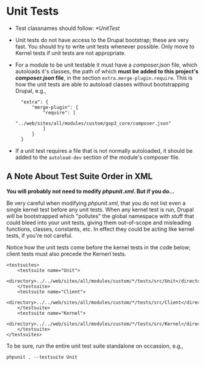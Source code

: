 # Unit Tests        

* Test classnames should follow: _\*UnitTest_
* Unit tests do not have access to the Drupal bootstrap; these are very fast.  You should try to write unit tests whenever possible.  Only move to Kernel tests if unit tests are not appropriate.
* For a module to be unit testable it must have a _composer.json_ file, which autoloads it's classes, the path of which **must be added to this project's _composer.json_ file**, in the section `extra.merge-plugin.require`.  This is how the unit tests are able to autoload classes without bootstrapping Drupal, e.g.,

        "extra": {
            "merge-plugin": {
                "require": [
                    "../web/sites/all/modules/custom/gop3_core/composer.json"
                ]
            }
        }

* If a unit test requires a file that is not normally autoloaded, it should be added to the `autoload-dev` section of the module's composer file.

## A Note About Test Suite Order in XML

**You will probably not need to modify _phpunit.xml_. But if you do...**

Be very careful when modifying _phpunit.xml_, that you do not list even a single kernel test before any unit tests.  When any kernel test is run, Drupal will be bootstrapped which "pollutes" the global namespace with stuff that could bleed into your unit tests, giving them out-of-scope and misleading functions, classes, constants, etc.  In effect they could be acting like kernel tests, if you're not careful.

Notice how the unit tests come before the kernel tests in the code below; client tests must also precede the Kernerl tests.

    <testsuites>
        <testsuite name="Unit">
            <directory>../../web/sites/all/modules/custom/*/tests/src/Unit</directory>
        </testsuite>
        <testsuite name="Client">
            <directory>../../web/sites/all/modules/custom/*/tests/src/Client</directory>
        </testsuite>
        <testsuite name="Kernel">
            <directory>../../web/sites/all/modules/custom/*/tests/src/Kernel</directory>
        </testsuite>
    </testsuites>

To be sure, run the entire unit test suite standalone on occassion, e.g.,

    phpunit . --testsuite Unit
